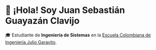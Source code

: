 # 👋 ¡Hola! Soy Juan Sebastián Guayazán Clavijo

🎓 Estudiante de **Ingeniería de Sistemas** en la [Escuela Colombiana de Ingeniería Julio Garavito](https://www.escuelaing.edu.co).
